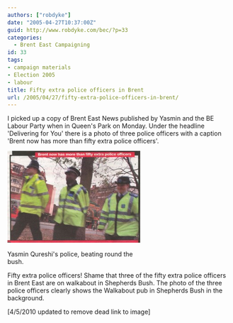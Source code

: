 ```yaml
---
authors: ["robdyke"]
date: "2005-04-27T10:37:00Z"
guid: http://www.robdyke.com/bec/?p=33
categories:
  - Brent East Campaigning
id: 33
tags:
- campaign materials
- Election 2005
- labour
title: Fifty extra police officers in Brent
url: /2005/04/27/fifty-extra-police-officers-in-brent/
---
```

I picked up a copy of Brent East News published by Yasmin and the BE Labour Party when in Queen's Park on Monday. Under the headline 'Delivering for You' there is a photo of three police officers with a caption 'Brent now has more than fifty extra police officers'.

<div id="attachment_314" style="width: 310px" class="wp-caption aligncenter">
  <a href="/pubfiles/2005/04/fifty-extra-police.jpg"><img src="/pubfiles/2005/04/fifty-extra-police-300x207.jpg" alt="" title="Fifty Extra Police on Brent streets" width="300" height="207" class="size-medium wp-image-314" /></a>
  
  <p class="wp-caption-text">
    Yasmin Qureshi's police, beating round the bush.
  </p>
</div>

Fifty extra police officers! Shame that three of the fifty extra police officers in Brent East are on walkabout in Shepherds Bush. The photo of the three police officers clearly shows the Walkabout pub in Shepherds Bush in the background.

[4/5/2010 updated to remove dead link to image]